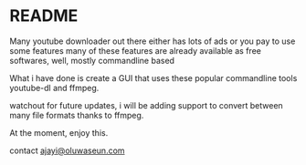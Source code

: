 # README #

Many youtube downloader out there either has lots of ads or you pay to use some features
many of these features are already available as free softwares, well, mostly commandline based

What i have done is create a GUI that uses these popular commandline tools
youtube-dl and ffmpeg.

watchout for future updates, i will be adding support to convert between many file formats
thanks to ffmpeg.

At the moment, enjoy this.

contact ajayi@oluwaseun.com